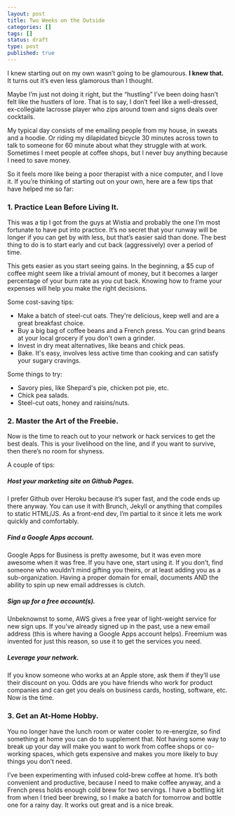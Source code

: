 ```yaml
---
layout: post
title: Two Weeks on the Outside
categories: []
tags: []
status: draft
type: post
published: true
---
```


I knew starting out on my own wasn’t going to be glamourous. **I knew that.** It turns out it’s even less glamorous than I thought.

Maybe I’m just not doing it right, but the “hustling” I’ve been doing hasn’t felt like the hustlers of lore. That is to say, I don’t feel like a well-dressed, ex-collegiate lacrosse player who zips around town and signs deals over cocktails.

My typical day consists of me emailing people from my house, in sweats and a hoodie. Or riding my dilapidated bicycle 30 minutes across town to talk to someone for 60 minute about what they struggle with at work. Sometimes I meet people at coffee shops, but I never buy anything because I need to save money.

So it feels more like being a poor therapist with a nice computer, and I love it. If you’re thinking of starting out on your own, here are a few tips that have helped me so far:

### 1. Practice Lean Before Living It.

This was a tip I got from the guys at Wistia and probably the one I’m most fortunate to have put into practice. It’s no secret that your runway will be longer if you can get by with less, but that’s easier said than done. The best thing to do is to start early and cut back (aggressively) over a period of time.

This gets easier as you start seeing gains. In the beginning, a $5 cup of coffee might seem like a trivial amount of money, but it becomes a larger percentage of your burn rate as you cut back. Knowing how to frame your expenses will help you make the right decisions.

Some cost-saving tips:

* Make a batch of steel-cut oats. They're delicious, keep well and are a great breakfast choice.
* Buy a big bag of coffee beans and a French press. You can grind beans at your local grocery if you don't own a grinder.
* Invest in dry meat alternatives, like beans and chick peas.
* Bake. It's easy, involves less active time than cooking and can satisfy your sugary cravings.

Some things to try:

* Savory pies, like Shepard's pie, chicken pot pie, etc.
* Chick pea salads.
* Steel-cut oats, honey and raisins/nuts.

### 2. Master the Art of the Freebie.

Now is the time to reach out to your network or hack services to get the best deals. This is your livelihood on the line, and if you want to survive, then there’s no room for shyness.

A couple of tips:

##### Host your marketing site on Github Pages.

I prefer Github over Heroku because it’s super fast, and the code ends up there anyway. You can use it with Brunch, Jekyll or anything that compiles to static HTML/JS. As a front-end dev, I’m partial to it since it lets me work quickly and comfortably.

##### Find a Google Apps account.

Google Apps for Business is pretty awesome, but it was even more awesome when it was free. If you have one, start using it. If you don’t, find someone who wouldn’t mind gifting you theirs, or at least adding you as a sub-organization. Having a proper domain for email, documents AND the ability to spin up new email addresses is clutch.

##### Sign up for a free account(s).

Unbeknownst to some, AWS gives a free year of light-weight service for new sign ups. If you've already signed up in the past, use a new email address (this is where having a Google Apps account helps). Freemium was invented for just this reason, so use it to get the services you need.

##### Leverage your network.

If you know someone who works at an Apple store, ask them if they’ll use their discount on you. Odds are you have friends who work for product companies and can get you deals on business cards, hosting, software, etc. Now is the time.

### 3. Get an At-Home Hobby.

You no longer have the lunch room or water cooler to re-energize, so find something at home you can do to supplement that. Not having some way to break up your day will make you want to work from coffee shops or co-working spaces, which gets expensive and makes you more likely to buy things you don’t need.

I’ve been experimenting with infused cold-brew coffee at home. It’s both convenient and productive, because I need to make coffee anyway, and a French press holds enough cold brew for two servings. I have a bottling kit from when I tried beer brewing, so I make a batch for tomorrow and bottle one for a rainy day. It works out great and is a nice break.
